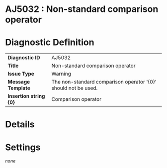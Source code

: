 # AJ5032 : Non-standard comparison operator

# Diagnostic Definition

<table>
  <tr>
    <td class="header"><b>Diagnostic ID</b></td>
    <td>AJ5032</td>
  </tr>
  <tr>
    <td class="header"><b>Title</b></td>
    <td>Non-standard comparison operator</td>
  </tr>
  <tr>
    <td class="header"><b>Issue Type</b></td>
    <td>Warning</td>
  </tr>
  <tr>
    <td class="header"><b>Message Template</b></td>
    <td>The non-standard comparison operator '{0}' should not be used.</td>
  </tr>
    <tr>
    <td class="header"><b>Insertion string {0}</b></td>
    <td>Comparison operator</td>
  </tr>

</table>

# Details



# Settings

*none*

